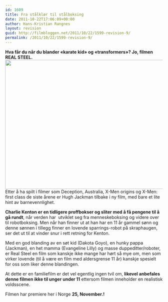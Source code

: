 ```yaml
---
id: 1609
title: Fra stålklør til stålboksing
date: 2011-10-22T17:06:09+00:00
author: Hans-Kristian Rangnes
layout: revision
guid: http://filmbloggen.net/2011/10/22/1599-revision-9/
permalink: /2011/10/22/1599-revision-9/
---
```

**Hva får du når du blander &laquo;karate kid&raquo; og &laquo;transformers&raquo;? Jo, filmen REAL STEEL.**  
<a href="http://filmbloggen.net/?attachment_id=1607" rel="attachment wp-att-1607"><img class="alignnone size-large wp-image-1607" src="http://filmbloggen.net/wp-content/uploads//2011/10/xluvkuv1-620x413.jpg" alt="" width="620" height="413" /></a>  
Etter å ha spilt i filmer som Deception, Australia, X-Men origins og X-Men: first class de siste årene er Hugh Jackman tilbake i ny film, med bare et lite hint av barnevennlighet.

**Charlie Kenton er en tidligere proffbokser og sliter med å få pengene til å gå rundt**, når verden har  utviklet seg fra menneskeboksing og videre over til robotboksing. Men når han finner ut at han har en 11 år gammel sønn og denne sønnen i tillegg finner en lovende sparrings-robot på skraphaugen, ser det ut til at vinder snur i rett retning for Kenton.

Med en god blanding av en søt kid (Dakota Goyo), en hunky pappa (Jackman), en het mamma (Evangeline Lilly) og masse duppeditter/roboter, er Real Steel en film som kanskje ikke mange har hørt så mye om, men som virker lovende (til å være en film med aldersgrense 11 år) kanskje spesielt for oss som liker denne blandingen.

At dette er en familiefilm er det vel egentlig ingen tvil om, **likevel anbefales denne filmen ikke til unger under 11** ettersom filmen inneholder en realistisk voldsscene.

Filmen har premiere her i Norge **25, November.!**

<span class='embed-youtube' style='text-align:center; display: block;'></span>